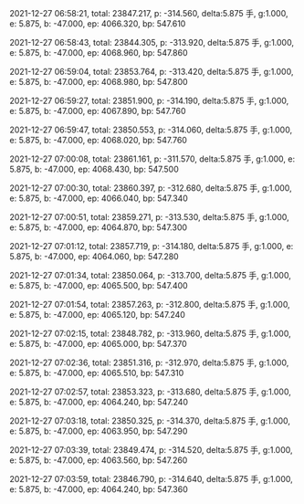 2021-12-27 06:58:21, total: 23847.217, p: -314.560, delta:5.875 手, g:1.000, e: 5.875, b: -47.000, ep: 4066.320, bp: 547.610

2021-12-27 06:58:43, total: 23844.305, p: -313.920, delta:5.875 手, g:1.000, e: 5.875, b: -47.000, ep: 4068.960, bp: 547.860

2021-12-27 06:59:04, total: 23853.764, p: -313.420, delta:5.875 手, g:1.000, e: 5.875, b: -47.000, ep: 4068.980, bp: 547.800

2021-12-27 06:59:27, total: 23851.900, p: -314.190, delta:5.875 手, g:1.000, e: 5.875, b: -47.000, ep: 4067.890, bp: 547.760

2021-12-27 06:59:47, total: 23850.553, p: -314.060, delta:5.875 手, g:1.000, e: 5.875, b: -47.000, ep: 4068.020, bp: 547.760

2021-12-27 07:00:08, total: 23861.161, p: -311.570, delta:5.875 手, g:1.000, e: 5.875, b: -47.000, ep: 4068.430, bp: 547.500

2021-12-27 07:00:30, total: 23860.397, p: -312.680, delta:5.875 手, g:1.000, e: 5.875, b: -47.000, ep: 4066.040, bp: 547.340

2021-12-27 07:00:51, total: 23859.271, p: -313.530, delta:5.875 手, g:1.000, e: 5.875, b: -47.000, ep: 4064.870, bp: 547.300

2021-12-27 07:01:12, total: 23857.719, p: -314.180, delta:5.875 手, g:1.000, e: 5.875, b: -47.000, ep: 4064.060, bp: 547.280

2021-12-27 07:01:34, total: 23850.064, p: -313.700, delta:5.875 手, g:1.000, e: 5.875, b: -47.000, ep: 4065.500, bp: 547.400

2021-12-27 07:01:54, total: 23857.263, p: -312.800, delta:5.875 手, g:1.000, e: 5.875, b: -47.000, ep: 4065.120, bp: 547.240

2021-12-27 07:02:15, total: 23848.782, p: -313.960, delta:5.875 手, g:1.000, e: 5.875, b: -47.000, ep: 4065.000, bp: 547.370

2021-12-27 07:02:36, total: 23851.316, p: -312.970, delta:5.875 手, g:1.000, e: 5.875, b: -47.000, ep: 4065.510, bp: 547.310

2021-12-27 07:02:57, total: 23853.323, p: -313.680, delta:5.875 手, g:1.000, e: 5.875, b: -47.000, ep: 4064.240, bp: 547.240

2021-12-27 07:03:18, total: 23850.325, p: -314.370, delta:5.875 手, g:1.000, e: 5.875, b: -47.000, ep: 4063.950, bp: 547.290

2021-12-27 07:03:39, total: 23849.474, p: -314.520, delta:5.875 手, g:1.000, e: 5.875, b: -47.000, ep: 4063.560, bp: 547.260

2021-12-27 07:03:59, total: 23846.790, p: -314.640, delta:5.875 手, g:1.000, e: 5.875, b: -47.000, ep: 4064.240, bp: 547.360